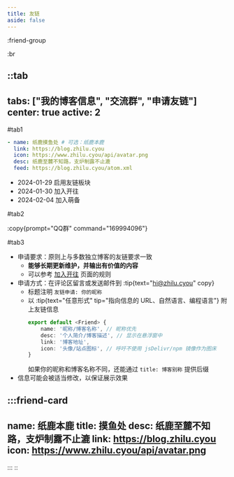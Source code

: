 ```yaml
---
title: 友链
aside: false
---
```


:friend-group

:br

::tab
---
tabs: ["我的博客信息", "交流群", "申请友链"]
center: true
active: 2
---

#tab1

```yaml
- name: 纸鹿摸鱼处 # 可选：纸鹿本鹿
  link: https://blog.zhilu.cyou
  icon: https://www.zhilu.cyou/api/avatar.png
  desc: 纸鹿至麓不知路，支炉制露不止漉
  feed: https://blog.zhilu.cyou/atom.xml
```

<!-- - 2024-01-09 更换主题 -->
- 2024-01-29 启用友链板块
- 2024-01-30 加入开往
- 2024-02-04 加入萌备

#tab2

:copy{prompt="QQ群" command="169994096"}

#tab3

- 申请要求：原则上与多数独立博客的友链要求一致
  - **能够长期更新维护，并输出有价值的内容**
  - 可以参考 [加入开往](https://www.travellings.cn/docs/join) 页面的规则
- 申请方式：在评论区留言或发送邮件到 :tip{text="hi@zhilu.cyou" copy}
  - 标题注明 `友链申请: 你的昵称`
  - 以 :tip{text="任意形式" tip="指向信息的 URL、自然语言、编程语言"} 附上友链信息
    ```ts
    export default <Friend> {
        name: '昵称/博客名称', // 昵称优先
        desc: '个人简介/博客描述', // 显示在悬浮窗中
        link: '博客地址',
        icon: '头像/站点图标', // 呼吁不使用 jsDelivr/npm 镜像作为图床
    }
    ```
    如果你的昵称和博客名称不同，还能通过 `title: 博客别称` 提供后缀
- 信息可能会被适当修改，以保证展示效果

:::friend-card
---
name: 纸鹿本鹿
title: 摸鱼处
desc: 纸鹿至麓不知路，支炉制露不止漉
link: https://blog.zhilu.cyou
icon: https://www.zhilu.cyou/api/avatar.png
---
:::
::
